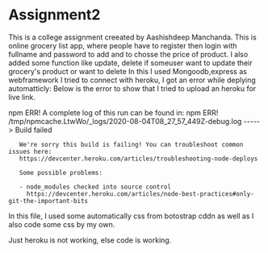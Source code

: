 # Assignment2


This is a college assignment creeated by Aashishdeep Manchanda.
This is online grocery list app, where people have to register then login with fullname and password to add and to chosse the price of product.
I also added some function like update, delete if someuser want to update their grocery's product or want to delete
In this I used Mongoodb,express as webframework I tried to connect with heroku,  I got an error while deplying automatticly: Below is the error to show that I tried to upload an heroku for live link.

  npm ERR! A complete log of this run can be found in:
       npm ERR!     /tmp/npmcache.LtwWo/_logs/2020-08-04T08_27_57_449Z-debug.log
-----> Build failed
       
       We're sorry this build is failing! You can troubleshoot common issues here:
       https://devcenter.heroku.com/articles/troubleshooting-node-deploys
       
       Some possible problems:
       
       - node_modules checked into source control
         https://devcenter.heroku.com/articles/node-best-practices#only-git-the-important-bits
      
In this file, I used some automatically css from botostrap cddn as well as I also code some css by my own.

Just heroku is not working, else code is working.



